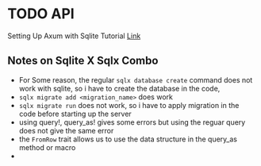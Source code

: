 # TODO API


Setting Up Axum with Sqlite Tutorial [Link](https://tms-dev-blog.com/rust-sqlx-basics-with-sqlite/)


## Notes on Sqlite X Sqlx Combo
- For Some reason, the regular ```sqlx database create``` command does not work with sqlite, so i have to create
  the database in the code, 
- ```sqlx migrate add <migration_name>``` does work
- ```sqlx migrate run``` does not work, so i have to apply migration in the code before starting up the server
- using query!, query_as! gives some errors but using the reguar query does not give the same error
- the ```FromRow``` trait allows us to use the data structure in the query_as method or macro
- 